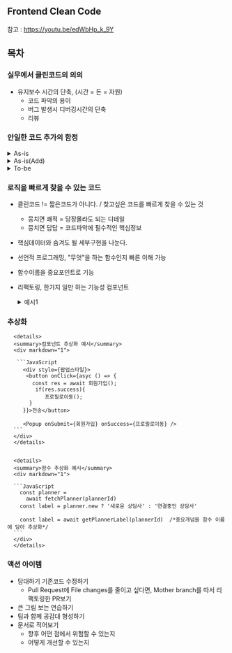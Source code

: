 ## Frontend Clean Code
참고 : https://youtu.be/edWbHp_k_9Y

## 목차
### 실무에서 클린코드의 의의
  * 유지보수 시간의 단축, (시간 = 돈 = 자원)
     * 코드 파악의 용이
     * 버그 발생시 디버깅시간의 단축
     * 리뷰
     
### 안일한 코드 추가의 함정
  <details>
  <summary>As-is</summary>  
  <div markdown="1">

  ```JavaScript
  function QuestingPage(){
    async function handleQuesetionSubmit(){
      const 약관동의 = await 약관동의_받아오기();
      if(!약관동의){
        await = 약관동의_팝업열기();
      }
      await 질문전송(questionValue);
      alert("질문이 등록되었어요.");
    }
    return(
      <main>
        <form>
          <textarea placeholder="어떤 내용이 궁금한거요?"/>
          <Button onClick={handleQustionSubmit}질문하기</Button>
        </form>
      </main>
    )
  }
  ```
  </div>
  </details>
  
  <details>
  <div markdown="1">
    1. 하나의 목적인 코드가 떨어져 있어서 이후 기능탐색시 미로찾기를 해야한다. =응집도<br/>
    2. handleQuestionSubmit 함수가 3가지 일을 하고 있다. =단일책임<br/>
    3. 함수의 세부 구현단계가 제각각이다. =추상화
  </div>
 
  <summary>As-is(Add)</summary>  
  <div markdown="1">

  ```JavaScript
  function QuestingPage(){
    const [popupOpened, setPopupOpened] = useState(false);
    async function handleQuesetionSubmit(){
      const 약관동의 = await 약관동의_받아오기();
      if(연결전문가 !== null){
          setPopupOpened(true);
      }else
        const 약관동의 = await 약관동의_받아오기();
        if(!약관동의){
          await 약괸동의_팝업열기();
        }
      await 질문전송(questionValue);
      alert("질문이 등록되었어요.");
    }
    return(
      <main>
        <form>
          <textarea placeholder="어떤 내용이 궁금한거요?"/>
          <Button onClick={handleQustionSubmit}질문하기</Button>
        </form>
        {popupOpened && {
          <연결전문가 팝업 onSubmit ={handleMyExpertQuestionSubmit} />
        }}
      </main>
    );
  ```
  </div>
  </details>
  
  <details>
  <summary>To-be</summary>  
  <div markdown="1">
    
  ```JavaScript
  function QuestingPage(){
    const 연결전문가 = useFetch(연결전문가_받아오기);
    
    async function handleQuesetionSubmit(){
      await 질문전송(questionValue);
      alert("질문이 등록되었어요.");
     
    async function handleMyExpertQuestionSubmit(){
      await 연결전문가_질문전송(questionValue, 연결전문가.id);
      alert(`${연결전문가.name}에게 질문이 등록되었어요.`);
    } 
     return(
      <main>
        <form>
          <textarea placeholder="어떤 내용이 궁금한거요?"/>
          {연결전문가.connected ? (
            <PopupTriggerButton
              popup={(
                <연결전문가가 팝업
                  onButtonSubmit={handleExpertQuestionSubmit}/>
              )}
            질문하기 </PopupTriggerButton>
           
           <Button onClick ={async () => {
            await openPopupToNotAgreedUsers();
            await handleMyExpertQuestionSubmit();
           }}
           </Button>
          </form>
      </main>
    );
  }
  async functon openPopupToNotAgreedUser(){
    const 약관동의 = await 약관동의_받아오기();
    if(!약관동의){
      await 약관동의_팝업열기();
    }
  }
  ```
  </div>
  </details>
  
### 로직을 빠르게 찾을 수 있는 코드 
*  클린코드 != 짧은코드가 아니다. / 찾고싶은 코드를 빠르게 찾을 수 있는 것
   * 뭉치면 쾌적 = 당장몰라도 되는 디테일
   * 뭉치면 답답 = 코드파악에 필수적인 핵심정보
* 핵심데이터와 숨겨도 될 세부구현을 나눈다.
* 선언적 프로그래밍, "무엇"을 하는 함수인지 빠른 이해 가능
* 함수이름을 중요포인트로 기능
* 리팩토링, 한가지 일만 하는 기능성 컴포넌트
      <details>
      <summary>예시1</summary>  
      <div markdown="1">

      ```JavaScript
      <button onClick={async () => {  /*버튼 클릭 함수에 로그찍는 함수와 API 콜이 석여 있다.*/
        log('제출 버튼 클릭')
        await openConfirm();
      }} />  


      <LogClick message="제출 버튼 클릭">  /*로그는 버튼을 감싼 컴포넌트에서 찍고, 버튼 클릭함수에서는 API콜만 신경쓴다*/
        <button onClick={openConfirm}/>
      <LogClick>
      ```
      </div>
      </details> 
        
      <details>
      <summary>예시2</summary>  
      <div markdown="1">

      ```JavaScript
      const targetRef = useRef(null);  /*Impresstion 옵저버를 다는 코드 세부 구현과 API 콜을 하는 코드가 섞여있다.*/
      useEffect(() => {
        const observer = new IntersectionObserver(
          ([{isIntersecting}]) => {
            if(isIntersection) {
              fetchCats(nextPage_;
            }
          }
        );
        return () => {
          observer.unobserver(targetRef.current);
        }
      };
        
      <InersectionArea onImpresstion={() => fetchCats(nextPage)} /> /*Impression 옵저버 세부 구현은 감싼 컴포넌트에 숨겨두고, 사용하는 입장에서는 Impression시 API 콜만 신경쓴다. */
      <div>더보기</div>

      ```
      </div>
      </details> 
        
      <details>
      <summary>예시3 -한글변수명 사용</summary>  
      <div markdown="1">

      ```JavaScript
        const 패널티풀림 = reasons.indexOF('PENALTY') > -1;
        const 평정4점이상 =review.rate >= 80;
        
        if(패널티풀림){
          return
        }
        if(평점 4점이상){
        }
        
        const 설계사정보팝업_노출 = 12345;
        const 설계사정보팝업_확인 = 54321;
        
        const handleMatchPlanner = async () => {
          log(설계사정보팝업_노출);
          const confirmed = await openConfirm();
          if(confirmed){
            log(설계사정보팝업_확인);
            goToChat(plannerId);
          }
        }

      ```
      </div>
      </details>
        
### 추상화
      <details>
      <summary>컴포넌트 추상화 예시</summary>  
      <div markdown="1">
      
       ```JavaScript
         <div style={팝업스타일}>
          <button onClick={asyc () => {
            const res = await 회원가입();
             if(res.success){
                프로필로이동();
           }
         }}>전송</button>

         <Popup onSubmit={회원가입} onSuccess={프로필로이동} />
      ```
      </div>
      </details> 
 
 
      <details>
      <summary>함수 추상화 예시</summary>  
      <div markdown="1">

      ```JavaScript
        const planner = 
          await fetchPlanner(plannerId)
        const label = planner.new ? '새로운 상담사' : '연결중인 상담사'
        
        const label = await getPlannerLabel(plannerId)  /*중요개넘을 함수 이름에 담아 추상화*/
      ```
      </div>
      </details> 

### 액션 아이템
* 담대하기 기존코드 수정하기
  * Pull Request에 File changes를 줄이고 싶다면, Mother branch를 따서 리팩토링한 PR보기
* 큰 그림 보는 연습하기
* 팀과 함꼐 공감대 형성하기
* 문서로 적어보기
  * 향후 어떤 점에서 위험할 수 있는지
  * 어떻게 개선할 수 있는지 
